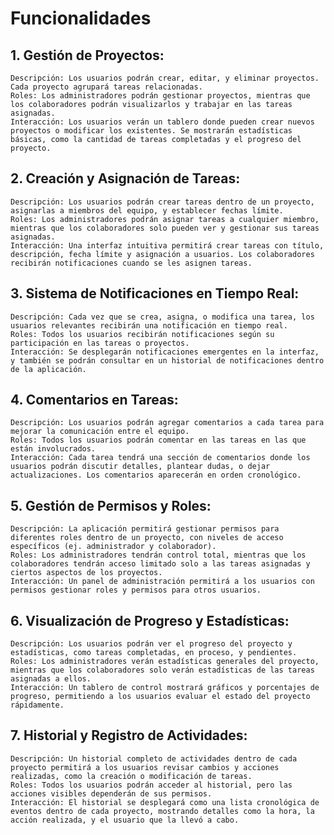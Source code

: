 # Funcionalidades

## 1. Gestión de Proyectos:

    Descripción: Los usuarios podrán crear, editar, y eliminar proyectos. Cada proyecto agrupará tareas relacionadas.
    Roles: Los administradores podrán gestionar proyectos, mientras que los colaboradores podrán visualizarlos y trabajar en las tareas asignadas.
    Interacción: Los usuarios verán un tablero donde pueden crear nuevos proyectos o modificar los existentes. Se mostrarán estadísticas básicas, como la cantidad de tareas completadas y el progreso del proyecto.

## 2. Creación y Asignación de Tareas:

    Descripción: Los usuarios podrán crear tareas dentro de un proyecto, asignarlas a miembros del equipo, y establecer fechas límite.
    Roles: Los administradores podrán asignar tareas a cualquier miembro, mientras que los colaboradores solo pueden ver y gestionar sus tareas asignadas.
    Interacción: Una interfaz intuitiva permitirá crear tareas con título, descripción, fecha límite y asignación a usuarios. Los colaboradores recibirán notificaciones cuando se les asignen tareas.

## 3. Sistema de Notificaciones en Tiempo Real:

    Descripción: Cada vez que se crea, asigna, o modifica una tarea, los usuarios relevantes recibirán una notificación en tiempo real.
    Roles: Todos los usuarios recibirán notificaciones según su participación en las tareas o proyectos.
    Interacción: Se desplegarán notificaciones emergentes en la interfaz, y también se podrán consultar en un historial de notificaciones dentro de la aplicación.

## 4. Comentarios en Tareas:

    Descripción: Los usuarios podrán agregar comentarios a cada tarea para mejorar la comunicación entre el equipo.
    Roles: Todos los usuarios podrán comentar en las tareas en las que están involucrados.
    Interacción: Cada tarea tendrá una sección de comentarios donde los usuarios podrán discutir detalles, plantear dudas, o dejar actualizaciones. Los comentarios aparecerán en orden cronológico.

## 5. Gestión de Permisos y Roles:

    Descripción: La aplicación permitirá gestionar permisos para diferentes roles dentro de un proyecto, con niveles de acceso específicos (ej. administrador y colaborador).
    Roles: Los administradores tendrán control total, mientras que los colaboradores tendrán acceso limitado solo a las tareas asignadas y ciertos aspectos de los proyectos.
    Interacción: Un panel de administración permitirá a los usuarios con permisos gestionar roles y permisos para otros usuarios.

## 6. Visualización de Progreso y Estadísticas:

    Descripción: Los usuarios podrán ver el progreso del proyecto y estadísticas, como tareas completadas, en proceso, y pendientes.
    Roles: Los administradores verán estadísticas generales del proyecto, mientras que los colaboradores solo verán estadísticas de las tareas asignadas a ellos.
    Interacción: Un tablero de control mostrará gráficos y porcentajes de progreso, permitiendo a los usuarios evaluar el estado del proyecto rápidamente.

## 7. Historial y Registro de Actividades:

    Descripción: Un historial completo de actividades dentro de cada proyecto permitirá a los usuarios revisar cambios y acciones realizadas, como la creación o modificación de tareas.
    Roles: Todos los usuarios podrán acceder al historial, pero las acciones visibles dependerán de sus permisos.
    Interacción: El historial se desplegará como una lista cronológica de eventos dentro de cada proyecto, mostrando detalles como la hora, la acción realizada, y el usuario que la llevó a cabo.
